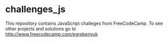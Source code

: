 # challenges_js

This repository contains JavaScript challeges from FreeCodeCamp. To see other projects and solutions go to http://www.freecodecamp.com/egrebenyuk


